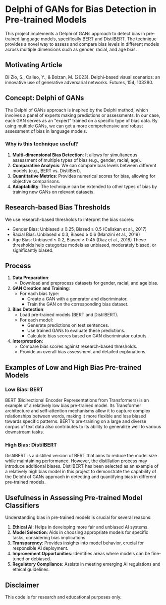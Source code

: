 # Delphi of GANs for Bias Detection in Pre-trained Models
This project implements a Delphi of GANs approach to detect bias in pre-trained language models, specifically BERT and DistilBERT. The technique provides a novel way to assess and compare bias levels in different models across multiple dimensions such as gender, racial, and age bias.
## Motivating Article
Di Zio, S., Calleo, Y., & Bolzan, M. (2023). Delphi-based visual scenarios: an innovative use of generative adversarial networks. Futures, 154, 103280.
## Concept: Delphi of GANs
The Delphi of GANs approach is inspired by the Delphi method, which involves a panel of experts making predictions or assessments. In our case, each GAN serves as an "expert" trained on a specific type of bias data. By using multiple GANs, we can get a more comprehensive and robust assessment of bias in language models.
### Why is this technique useful?
1. **Multi-dimensional Bias Detection**: It allows for simultaneous assessment of multiple types of bias (e.g., gender, racial, age).
2. **Comparative Analysis**: We can compare bias levels between different models (e.g., BERT vs. DistilBert).
3. **Quantitative Metrics**: Provides numerical scores for bias, allowing for objective comparisons.
4. **Adaptability**: The technique can be extended to other types of bias by training new GANs on relevant datasets.
## Research-based Bias Thresholds
We use research-based thresholds to interpret the bias scores:
- Gender Bias: Unbiased ≤ 0.25, Biased ≥ 0.5 (Caliskan et al., 2017)
- Racial Bias: Unbiased ≤ 0.3, Biased ≥ 0.6 (Manzini et al., 2019)
- Age Bias: Unbiased ≤ 0.2, Biased ≥ 0.45 (Díaz et al., 2018)
These thresholds help categorize models as unbiased, moderately biased, or significantly biased.
## Process
1. **Data Preparation**: 
   - Download and preprocess datasets for gender, racial, and age bias.
2. **GAN Creation and Training**:
   - For each bias type:
     - Create a GAN with a generator and discriminator.
     - Train the GAN on the corresponding bias dataset.
3. **Bias Detection**:
   - Load pre-trained models (BERT and DistilBERT).
   - For each model:
     - Generate predictions on test sentences.
     - Use trained GANs to evaluate these predictions.
     - Calculate bias scores based on GAN discriminator outputs.
4. **Interpretation**:
   - Compare bias scores against research-based thresholds.
   - Provide an overall bias assessment and detailed explanations.
## Examples of Low and High Bias Pre-trained Models
### Low Bias: BERT
BERT (Bidirectional Encoder Representations from Transformers) is an example of a relatively low bias pre-trained model. Its Transformer architecture and self-attention mechanisms allow it to capture complex relationships between words, making it more flexible and less biased towards specific patterns. BERT's pre-training on a large and diverse corpus of text data also contributes to its ability to generalize well to various downstream tasks.
### High Bias: DistilBERT
DistilBERT is a distilled version of BERT that aims to reduce the model size while maintaining performance. However, the distillation process may introduce additional biases. DistilBERT has been selected as an example of a relatively high bias model in this project to demonstrate the capability of the Delphi of GANs approach in detecting and quantifying bias in different pre-trained models.
## Usefulness in Assessing Pre-trained Model Classifiers
Understanding bias in pre-trained models is crucial for several reasons:
1. **Ethical AI**: Helps in developing more fair and unbiased AI systems.
2. **Model Selection**: Aids in choosing appropriate models for specific tasks, considering bias implications.
3. **Transparency**: Provides insights into model behavior, crucial for responsible AI deployment.
4. **Improvement Opportunities**: Identifies areas where models can be fine-tuned or debiased.
5. **Regulatory Compliance**: Assists in meeting emerging AI regulations and ethical guidelines.
## Disclaimer
This code is for research and educational purposes only.
